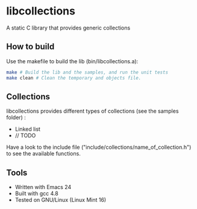 libcollections
==============

A static C library that provides generic collections

How to build
------------

Use the makefile to build the lib (bin/libcollections.a):
``` bash
make # Build the lib and the samples, and run the unit tests
make clean # Clean the temporary and objects file.
```

Collections
-----------

libcollections provides different types of collections (see the samples folder) :

- Linked list
- // TODO

Have a look to the include file ("include/collections/name_of_collection.h") to see the available functions.

Tools
-----

- Written with Emacs 24
- Built with gcc 4.8
- Tested on GNU/Linux (Linux Mint 16)
